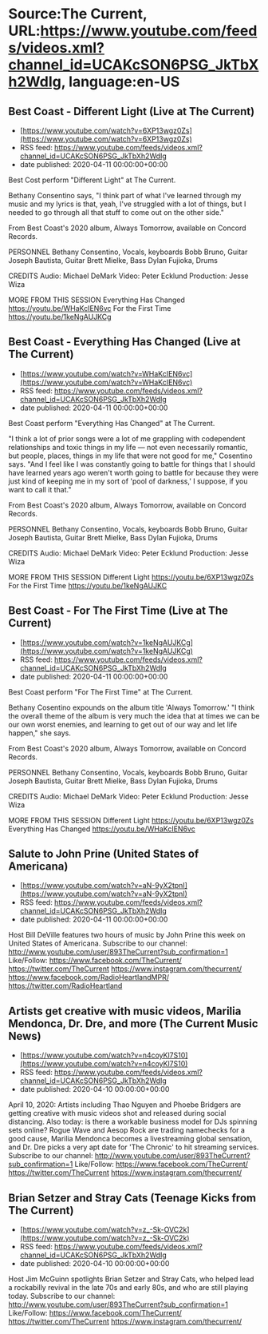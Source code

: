 # Source:The Current, URL:https://www.youtube.com/feeds/videos.xml?channel_id=UCAKcSON6PSG_JkTbXh2WdIg, language:en-US

## Best Coast - Different Light (Live at The Current)
 - [https://www.youtube.com/watch?v=6XP13wgz0Zs](https://www.youtube.com/watch?v=6XP13wgz0Zs)
 - RSS feed: https://www.youtube.com/feeds/videos.xml?channel_id=UCAKcSON6PSG_JkTbXh2WdIg
 - date published: 2020-04-11 00:00:00+00:00

Best Cost perform "Different Light" at The Current.

Bethany Consentino says, "I think part of what I've learned through my music and my lyrics is that, yeah, I've struggled with a lot of things, but I needed to go through all that stuff to come out on the other side."

From Best Coast's 2020 album, Always Tomorrow, available on Concord Records.


PERSONNEL
Bethany Consentino, Vocals, keyboards
Bobb Bruno, Guitar
Joseph Bautista, Guitar
Brett Mielke, Bass
Dylan Fujioka, Drums

CREDITS
Audio: Michael DeMark
Video: Peter Ecklund
Production: Jesse Wiza

MORE FROM THIS SESSION
Everything Has Changed https://youtu.be/WHaKcIEN6vc
For the First Time https://youtu.be/1keNgAUJKCg

## Best Coast - Everything Has Changed (Live at The Current)
 - [https://www.youtube.com/watch?v=WHaKcIEN6vc](https://www.youtube.com/watch?v=WHaKcIEN6vc)
 - RSS feed: https://www.youtube.com/feeds/videos.xml?channel_id=UCAKcSON6PSG_JkTbXh2WdIg
 - date published: 2020-04-11 00:00:00+00:00

Best Coast perform "Everything Has Changed" at The Current.

"I think a lot of prior songs were a lot of me grappling with codependent relationships and toxic things in my life — not even necessarily romantic, but people, places, things in my life that were not good for me," Cosentino says. "And I feel like I was constantly going to battle for things that I should have learned years ago weren't worth going to battle for because they were just kind of keeping me in my sort of 'pool of darkness,' I suppose, if you want to call it that."

From Best Coast's 2020 album, Always Tomorrow, available on Concord Records.

PERSONNEL
Bethany Consentino, Vocals, keyboards
Bobb Bruno, Guitar
Joseph Bautista, Guitar
Brett Mielke, Bass
Dylan Fujioka, Drums

CREDITS
Audio: Michael DeMark
Video: Peter Ecklund
Production: Jesse Wiza

MORE FROM THIS SESSION
Different Light https://youtu.be/6XP13wgz0Zs
For the First Time https://youtu.be/1keNgAUJKC

## Best Coast - For The First Time (Live at The Current)
 - [https://www.youtube.com/watch?v=1keNgAUJKCg](https://www.youtube.com/watch?v=1keNgAUJKCg)
 - RSS feed: https://www.youtube.com/feeds/videos.xml?channel_id=UCAKcSON6PSG_JkTbXh2WdIg
 - date published: 2020-04-11 00:00:00+00:00

Best Coast perform "For The First Time" at The Current. 

Bethany Cosentino expounds on the album title 'Always Tomorrow.' "I think the overall theme of the album is very much the idea that at times we can be our own worst enemies, and learning to get out of our way and let life happen," she says.

From Best Coast's 2020 album, Always Tomorrow, available on Concord Records.

PERSONNEL
Bethany Consentino, Vocals, keyboards
Bobb Bruno, Guitar
Joseph Bautista, Guitar
Brett Mielke, Bass
Dylan Fujioka, Drums

CREDITS
Audio: Michael DeMark
Video: Peter Ecklund
Production: Jesse Wiza

MORE FROM THIS SESSION
Different Light https://youtu.be/6XP13wgz0Zs
Everything Has Changed https://youtu.be/WHaKcIEN6vc

## Salute to John Prine (United States of Americana)
 - [https://www.youtube.com/watch?v=aN-9yX2tpnI](https://www.youtube.com/watch?v=aN-9yX2tpnI)
 - RSS feed: https://www.youtube.com/feeds/videos.xml?channel_id=UCAKcSON6PSG_JkTbXh2WdIg
 - date published: 2020-04-11 00:00:00+00:00

Host Bill DeVille features two hours of music by John Prine this week on United States of Americana.
Subscribe to our channel:
http://www.youtube.com/user/893TheCurrent?sub_confirmation=1
Like/Follow:
https://www.facebook.com/TheCurrent/
https://twitter.com/TheCurrent
https://www.instagram.com/thecurrent/
https://www.facebook.com/RadioHeartlandMPR/
https://twitter.com/RadioHeartland

## Artists get creative with music videos, Marilia Mendonca, Dr. Dre, and more (The Current Music News)
 - [https://www.youtube.com/watch?v=n4coyKl7S10](https://www.youtube.com/watch?v=n4coyKl7S10)
 - RSS feed: https://www.youtube.com/feeds/videos.xml?channel_id=UCAKcSON6PSG_JkTbXh2WdIg
 - date published: 2020-04-10 00:00:00+00:00

April 10, 2020: Artists including Thao Nguyen and Phoebe Bridgers are getting creative with music videos shot and released during social distancing. Also today: is there a workable business model for DJs spinning sets online? Rogue Wave and Aesop Rock are trading namechecks for a good cause, Marilia Mendonca becomes a livestreaming global sensation, and Dr. Dre picks a very apt date for 'The Chronic' to hit streaming services.
Subscribe to our channel:
http://www.youtube.com/user/893TheCurrent?sub_confirmation=1
Like/Follow:
https://www.facebook.com/TheCurrent/
https://twitter.com/TheCurrent
https://www.instagram.com/thecurrent/

## Brian Setzer and Stray Cats (Teenage Kicks from The Current)
 - [https://www.youtube.com/watch?v=z_-Sk-OVC2k](https://www.youtube.com/watch?v=z_-Sk-OVC2k)
 - RSS feed: https://www.youtube.com/feeds/videos.xml?channel_id=UCAKcSON6PSG_JkTbXh2WdIg
 - date published: 2020-04-10 00:00:00+00:00

Host Jim McGuinn spotlights Brian Setzer and Stray Cats, who helped lead a rockabilly revival in the late 70s and early 80s, and who are still playing today.
Subscribe to our channel:
http://www.youtube.com/user/893TheCurrent?sub_confirmation=1
Like/Follow:
https://www.facebook.com/TheCurrent/
https://twitter.com/TheCurrent
https://www.instagram.com/thecurrent/

